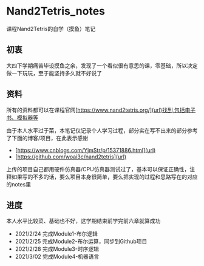 # Nand2Tetris_notes
课程Nand2Tetris的自学（摸鱼）笔记
## 初衷
大四下学期痛苦毕设摸鱼之余，发现了一个看似很有意思的课，零基础，所以决定做一下玩玩，至于能坚持多久就不好说了
## 资料
所有的资料都可以在课程官网[https://www.nand2tetris.org/](url)找到,包括电子书、模拟器等

由于本人水平过于菜，本笔记仅记录个人学习过程，部分实在写不出来的部分参考了下面的博客/项目，在此表示感谢
* [https://www.cnblogs.com/YjmStr/p/15371886.html](url)
* [https://github.com/woai3c/nand2tetris](url)

上传的项目自己都用硬件仿真器/CPU仿真器测试过了，基本可以保证正确性，注释如果写的不多的话，要么项目本身很简单，要么把实现的过程和思路写在的对应的notes里
## 进度
本人水平比较菜、基础也不好，这学期结束前学完前六章就算成功
* 2021/2/24 完成Module1-布尔逻辑
* 2021/2/25 完成Module2-布尔运算，同步到Github项目
* 2021/2/28 完成Module3-时序逻辑
* 2021/3/02 完成Module4-机器语言
